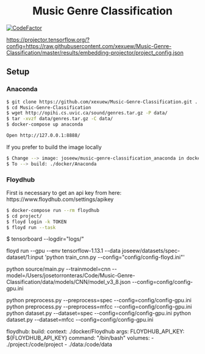 <br>
<h1 align="center">Music Genre Classification </h2>

[![CodeFactor](https://www.codefactor.io/repository/github/xexuew/music-genre-classification/badge)](https://www.codefactor.io/repository/github/xexuew/music-genre-classification)

https://projector.tensorflow.org/?config=https://raw.githubusercontent.com/xexuew/Music-Genre-Classification/master/results/embedding-projector/project_config.json

<h2> Setup </h2>
<h3> Anaconda </h3>

```bash
$ git clone https://github.com/xexuew/Music-Genre-Classification.git .
$ cd Music-Genre-Classification
$ wget http://opihi.cs.uvic.ca/sound/genres.tar.gz -P data/
$ tar -xvzf data/genres.tar.gz -C data/
$ docker-compose up anaconda

Open http://127.0.0.1:8888/
```

If you prefer to build the image locally
```bash
$ Change --> image: joseew/music-genre-classification_anaconda in docker-compose.yml
$ To --> build: ./docker/Anaconda
```

<h3> Floydhub </h3>
First is necessary to  get an api key from here: https://www.floydhub.com/settings/apikey

```bash
$ docker-compose run --rm floydhub
$ cd project/
$ floyd login -k TOKEN
$ floyd run --task
```

$ tensorboard --logdir="logs/"

floyd run --gpu --env tensorflow-1.13.1 --data joseew/datasets/spec-dataset/1:input 'python train_cnn.py --config="config/config-floyd.ini"'

python source/main.py --trainmodel=cnn --model=/Users/josetorronteras/Code/Music-Genre-Classification/data/models/CNN/model_v3_8.json --config=config/config-gpu.ini


python preprocess.py --preprocess=spec --config=config/config-gpu.ini
python preprocess.py --preprocess=mfcc --config=config/config-gpu.ini
python dataset.py --dataset=spec --config=config/config-gpu.ini
python dataset.py --dataset=mfcc --config=config/config-gpu.ini

floydhub:
    build:
        context: ./docker/Floydhub
        args:
            FLOYDHUB_API_KEY: ${FLOYDHUB_API_KEY}
    command: "/bin/bash"
    volumes:
        - ./project:/code/project
        - ./data:/code/data
